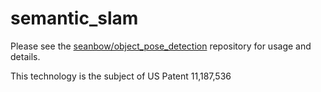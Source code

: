 # semantic_slam

Please see the [seanbow/object_pose_detection](https://github.com/seanbow/object_pose_detection) repository for usage and details.

This technology is the subject of US Patent 11,187,536
